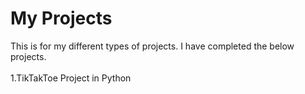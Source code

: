 # My Projects
This is for my different types of projects.
I have completed the below projects. </br></br>
1.TikTakToe Project in Python
